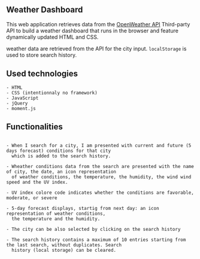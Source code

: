 ## Weather Dashboard

This web application retrieves data from the [OpenWeather API](https://openweathermap.org/api) Third-party API  to build a weather dashboard that runs in the browser and feature dynamically updated HTML and CSS.

weather data are retrieved from the API  for the city input. `localStorage`  is used to store search history.

## Used technologies

```
- HTML
- CSS (intentionnaly no framework)
- JavaScript
- jQuery 
- moment.js

```

## Functionalities

```

- When I search for a city, I am presented with current and future (5 days forecast) conditions for that city 
  which is added to the search history. 
  
- Wheather conditions data from the search are presented with the name of city, the date, an icon representation 
  of weather conditions, the temperature, the humidity, the wind wind speed and the UV index.
  
- UV index colore code indicates whether the conditions are favorable, moderate, or severe

- 5-day forecast displays, startig from next day: an icon representation of weather conditions,
  the temperature and the humidity.
  
- The city can be also selected by clicking on the search history

- The search history contains a maximum of 10 entries starting from the last search, without duplicates. Search
  history (local storage) can be cleared.

```

